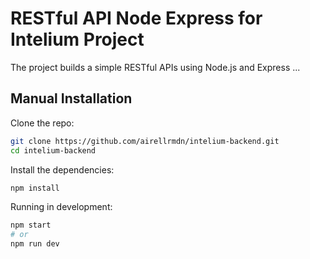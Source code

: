 # RESTful API Node Express for Intelium Project
The project builds a simple RESTful APIs using Node.js and Express ...

## Manual Installation

Clone the repo:

```bash
git clone https://github.com/airellrmdn/intelium-backend.git
cd intelium-backend
```

Install the dependencies:

```bash
npm install
```
Running in development:

```bash
npm start
# or
npm run dev
```
